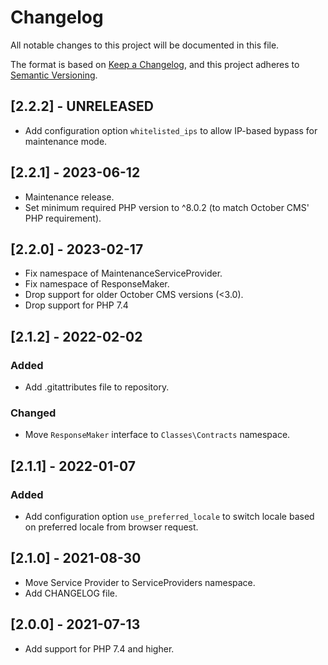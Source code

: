 # Changelog
All notable changes to this project will be documented in this file.

The format is based on [Keep a Changelog](https://keepachangelog.com/en/1.0.0/),
and this project adheres to [Semantic Versioning](https://semver.org/spec/v2.0.0.html).

## [2.2.2] - UNRELEASED

- Add configuration option `whitelisted_ips` to allow IP-based bypass for maintenance mode.

## [2.2.1] - 2023-06-12

- Maintenance release.
- Set minimum required PHP version to ^8.0.2 (to match October CMS' PHP requirement).

## [2.2.0] - 2023-02-17

- Fix namespace of MaintenanceServiceProvider.
- Fix namespace of ResponseMaker.
- Drop support for older October CMS versions (<3.0).
- Drop support for PHP 7.4

## [2.1.2] - 2022-02-02

### Added

- Add .gitattributes file to repository.

### Changed

- Move `ResponseMaker` interface to `Classes\Contracts` namespace.

## [2.1.1] - 2022-01-07

### Added

- Add configuration option `use_preferred_locale` to switch locale based on preferred locale from browser request.

## [2.1.0] - 2021-08-30

- Move Service Provider to ServiceProviders namespace.
- Add CHANGELOG file.

## [2.0.0] - 2021-07-13

- Add support for PHP 7.4 and higher.
